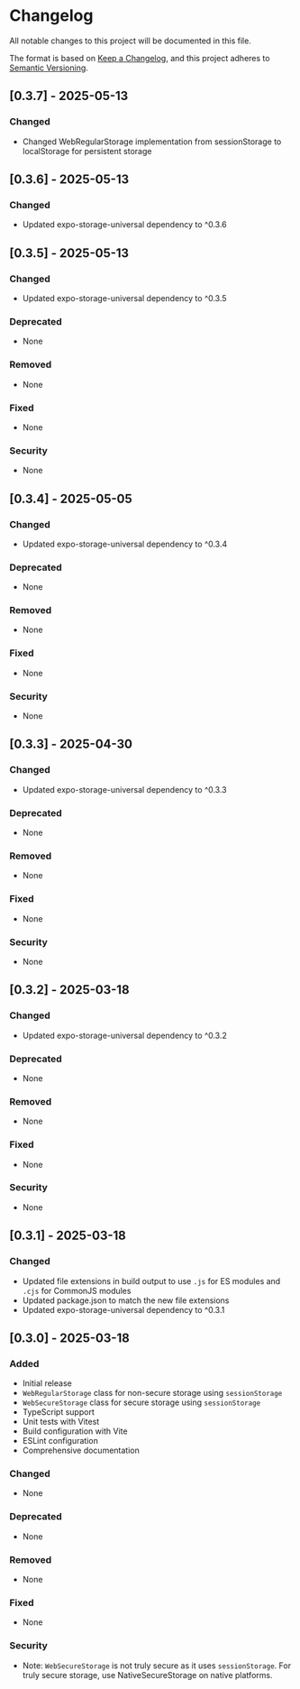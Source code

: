 # Changelog

All notable changes to this project will be documented in this file.

The format is based on [Keep a Changelog](https://keepachangelog.com/en/1.0.0/),
and this project adheres to [Semantic Versioning](https://semver.org/spec/v2.0.0.html).

## [0.3.7] - 2025-05-13

### Changed

- Changed WebRegularStorage implementation from sessionStorage to localStorage for persistent storage

## [0.3.6] - 2025-05-13

### Changed

- Updated expo-storage-universal dependency to ^0.3.6

## [0.3.5] - 2025-05-13

### Changed

- Updated expo-storage-universal dependency to ^0.3.5

### Deprecated

- None

### Removed

- None

### Fixed

- None

### Security

- None

## [0.3.4] - 2025-05-05

### Changed

- Updated expo-storage-universal dependency to ^0.3.4

### Deprecated

- None

### Removed

- None

### Fixed

- None

### Security

- None

## [0.3.3] - 2025-04-30

### Changed

- Updated expo-storage-universal dependency to ^0.3.3

### Deprecated

- None

### Removed

- None

### Fixed

- None

### Security

- None

## [0.3.2] - 2025-03-18

### Changed

- Updated expo-storage-universal dependency to ^0.3.2

### Deprecated

- None

### Removed

- None

### Fixed

- None

### Security

- None

## [0.3.1] - 2025-03-18

### Changed

- Updated file extensions in build output to use `.js` for ES modules and `.cjs` for CommonJS modules
- Updated package.json to match the new file extensions
- Updated expo-storage-universal dependency to ^0.3.1

## [0.3.0] - 2025-03-18

### Added

- Initial release
- `WebRegularStorage` class for non-secure storage using `sessionStorage`
- `WebSecureStorage` class for secure storage using `sessionStorage`
- TypeScript support
- Unit tests with Vitest
- Build configuration with Vite
- ESLint configuration
- Comprehensive documentation

### Changed

- None

### Deprecated

- None

### Removed

- None

### Fixed

- None

### Security

- Note: `WebSecureStorage` is not truly secure as it uses `sessionStorage`. For truly secure storage, use NativeSecureStorage on native platforms.
